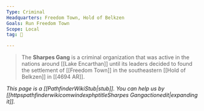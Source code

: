 ```yaml
---
Type: Criminal
Headquarters: Freedom Town, Hold of Belkzen
Goals: Run Freedom Town
Scope: Local
tag: 👥

---
```


> The **Sharpes Gang** is a criminal organization that was active in the nations around [[Lake Encarthan]] until its leaders decided to found the settlement of [[Freedom Town]] in the southeastern [[Hold of Belkzen]] in [[4694 AR]].



*This page is a [[PathfinderWikiStub|stub]]. You can help us by [[httpspathfinderwikicomwindexphptitleSharpes Gangactionedit|expanding it]].*







